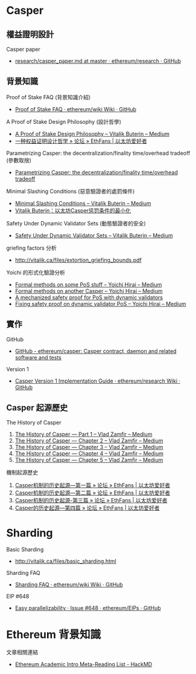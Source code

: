 # Casper

## 權益證明設計

Casper paper

- [research/casper_paper.md at master · ethereum/research · GitHub](https://github.com/ethereum/research/blob/master/casper4/casper_paper.md)

## 背景知識

Proof of Stake FAQ (背景知識介紹)

- [Proof of Stake FAQ · ethereum/wiki Wiki · GitHub](https://github.com/ethereum/wiki/wiki/Proof-of-Stake-FAQ)

A Proof of Stake Design Philosophy (設計哲學)

- [A Proof of Stake Design Philosophy – Vitalik Buterin – Medium](https://medium.com/@VitalikButerin/a-proof-of-stake-design-philosophy-506585978d51)
- [一种权益证明设计哲学 » 论坛 » EthFans | 以太坊爱好者](http://ethfans.org/posts/a-proof-of-stake-design-philosophy)

Parametrizing Casper: the decentralization/finality time/overhead tradeoff (參數取捨)

- [Parametrizing Casper: the decentralization/finality time/overhead tradeoff](https://medium.com/@VitalikButerin/parametrizing-casper-the-decentralization-finality-time-overhead-tradeoff-3f2011672735)

Minimal Slashing Conditions (惡意驗證者的處罰條件)

- [Minimal Slashing Conditions – Vitalik Buterin – Medium](https://medium.com/@VitalikButerin/minimal-slashing-conditions-20f0b500fc6c)
- [Vitalik Buterin：以太坊Casper惩罚条件的最小化](http://www.8btc.com/minimal-slashing-conditions)

Safety Under Dynamic Validator Sets (動態驗證者的安全)

- [Safety Under Dynamic Validator Sets – Vitalik Buterin – Medium](https://medium.com/@VitalikButerin/safety-under-dynamic-validator-sets-ef0c3bbdf9f6)

griefing factors 分析
- http://vitalik.ca/files/extortion_griefing_bounds.pdf

Yoichi 的形式化驗證分析

- [Formal methods on some PoS stuff – Yoichi Hirai – Medium](https://medium.com/@pirapira/formal-methods-on-some-pos-stuff-e309775c2ab8)
- [Formal methods on another Casper – Yoichi Hirai – Medium](https://medium.com/@pirapira/formal-methods-on-another-casper-8a75f6e02073)
- [A mechanized safety proof for PoS with dynamic validators](https://medium.com/@pirapira/a-mechanized-safety-proof-for-pos-with-dynamic-validators-17e9b45faff4)
- [Fixing safety proof on dynamic validator PoS – Yoichi Hirai – Medium](https://medium.com/@pirapira/fixing-safety-proof-on-dynamic-validator-pos-5d8d463d8ae8)

## 實作

GitHub

- [GitHub - ethereum/casper: Casper contract, daemon and related software and tests](https://github.com/ethereum/casper/)

Version 1

- [Casper Version 1 Implementation Guide · ethereum/research Wiki · GitHub](https://github.com/ethereum/research/wiki/Casper-Version-1-Implementation-Guide)

## Casper 起源歷史

The History of Casper

1. [The History of Casper — Part 1 – Vlad Zamfir – Medium](https://medium.com/@Vlad_Zamfir/the-history-of-casper-part-1-59233819c9a9)
2. [The History of Casper — Chapter 2 – Vlad Zamfir – Medium](https://medium.com/@Vlad_Zamfir/the-history-of-casper-chapter-2-8e09b9d3b780)
3. [The History of Casper — Chapter 3 – Vlad Zamfir – Medium](https://medium.com/@Vlad_Zamfir/the-history-of-casper-chapter-3-70fefb1182fc)
4. [The History of Casper — Chapter 4 – Vlad Zamfir – Medium](https://medium.com/@Vlad_Zamfir/the-history-of-casper-chapter-4-3855638b5f0e)
5. [The History of Casper — Chapter 5 – Vlad Zamfir – Medium](https://medium.com/@Vlad_Zamfir/the-history-of-casper-chapter-5-8652959cef58)

機制起源歷史

1. [Casper机制的历史起源—第一篇 » 论坛 » EthFans | 以太坊爱好者](http://ethfans.org/posts/the-history-of-casper-part-1)
2. [Casper机制的历史起源—第二篇 » 论坛 » EthFans | 以太坊爱好者](http://ethfans.org/posts/the-history-of-casper-part-2)
3. [Casper机制的历史起源-第三篇 » 论坛 » EthFans | 以太坊爱好者](http://ethfans.org/posts/the-history-of-casper-part-3)
4. [Casper的历史起源—第四篇 » 论坛 » EthFans | 以太坊爱好者](http://ethfans.org/posts/454)

# Sharding

Basic Sharding

- http://vitalik.ca/files/basic_sharding.html

Sharding FAQ

- [Sharding FAQ · ethereum/wiki Wiki · GitHub](https://github.com/ethereum/wiki/wiki/Sharding-FAQ)

EIP #648

- [Easy parallelizability · Issue #648 · ethereum/EIPs · GitHub](https://github.com/ethereum/EIPs/issues/648)

# Ethereum 背景知識

文章相關連結

- [Ethereum Academic Intro Meta-Reading List - HackMD](https://hackmd.io/BwTgzAbCDGCGwFoBGAzaB2BAWAJgJkXlgFMEctiAGYsSrFEWPIA=?view)
